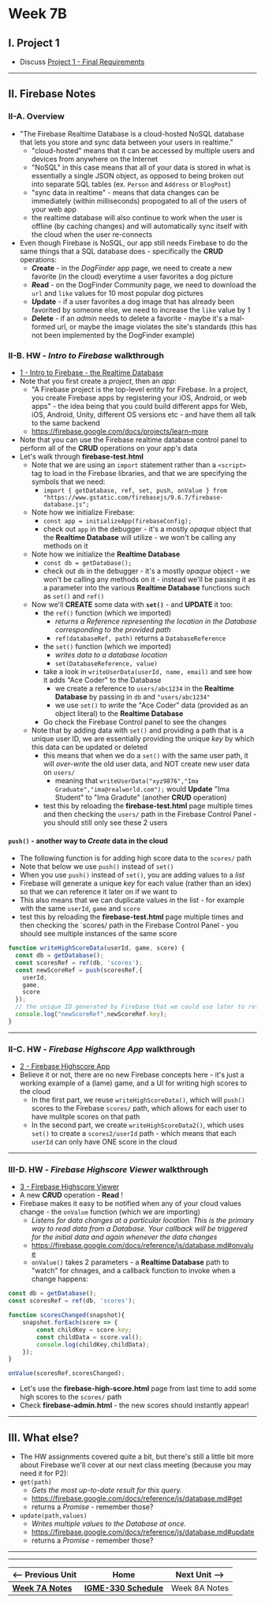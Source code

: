 # Week 7B

## I. Project 1

- Discuss [Project 1 - Final Requirements](../projects/p1-final.md)

<hr>

## II. Firebase Notes

### II-A. Overview

- "The Firebase Realtime Database is a cloud-hosted NoSQL database that lets you store and sync data between your users in realtime."
  - "cloud-hosted" means that it can be accessed by multiple users and devices from anywhere on the Internet
  - "NoSQL" in this case means that all of your data is stored in what is essentially a single JSON object, as opposed to being broken out into separate SQL tables (ex.  `Person` and `Address` or `BlogPost`)
  - "sync data in realtime" - means that data changes can be immediately (within milliseconds) propogated to all of the users of your web app
  - the realtime database will also continue to work when the user is offline (by caching changes) and will automatically sync itself with the cloud when the user re-connects
- Even though Firebase is NoSQL, our app still needs Firebase to do the same things that a SQL database does - specifically the **CRUD** operations:
  - ***C*reate** - in the *DogFinder* app page, we need to create a new favorite (in the cloud) everytime a user favorites a dog picture
  - ***R*ead** - on the DogFinder Community page, we need to download the `url` and `like` values for 10 most popular dog pictures
  - ***U*pdate** - if a user favorites a dog image that has already been favorited by someone else, we need to increase the `like` value by 1
  - ***D*elete** - if an *admin* needs to delete a favorite - maybe it's a mal-formed url, or maybe the image violates the site's standards (this has not been implemented by the DogFinder example)

### II-B. HW - *Intro to Firebase* walkthrough

- [1 - Intro to Firebase - the Realtime Database](https://github.com/tonethar/IGME-330-Master/blob/master/notes/firebase-1.md)
- Note that you first create a *project*, then an *app*:
  - "A Firebase project is the top-level entity for Firebase. In a project, you create Firebase apps by registering your iOS, Android, or web apps" - the idea being that you could build different apps for Web, iOS, Android, Unity, different OS versions etc - and have them all talk to the same backend
  - https://firebase.google.com/docs/projects/learn-more
- Note that you can use the Firebase realtime database control panel to perform all of the **CRUD** operations on your app's data 
- Let's walk through **firebase-test.html**
  - Note that we are using an `import` statement rather than a `<script>` tag to load in the Firebase libraries, and that we are specifying the symbols that we need:
    - `import { getDatabase, ref, set, push, onValue } from  "https://www.gstatic.com/firebasejs/9.6.7/firebase-database.js";`
  - Note how we initialize Firebase:
    - `const app = initializeApp(firebaseConfig);`
    - check out `app` in the debugger - it's a mostly *opaque* object that the **Realtime Database** will utilize - we won't be calling any methods on it
  - Note how we initialize the **Realtime Database**
    - `const db = getDatabase();`
    - check out `db` in the debugger - it's a mostly *opaque* object - we won't be calling any methods on it - instead we'll be passing it as a parameter into the various **Realtime Database** functions such as `set()` and `ref()`
  - Now we'll **CREATE** some data with **`set()`** - and **UPDATE** it too:
    - the `ref()` function (which we imported)
      - *returns a Reference representing the location in the Database corresponding to the provided path*
      - `ref(databaseRef, path)` returns a `DatabaseReference`
    - the `set()` function (which we imported)
      - *writes data to a database location*
      - `set(DatabaseReference, value)`
    - take a look in `writeUserData(userId, name, email)` and see how it adds "Ace Coder" to the Database
      - we create a reference to `users/abc1234` in the **Realtime Database** by passing in `db` and  `"users/abc1234"`
      - we use `set()` to *write* the "Ace Coder" data (provided as an object literal) to the **Realtime Database**
    - Go check the Firebase Control panel to see the changes
   - Note that by adding data with `set()` and providing a path that is a unique user ID,  we are essentially providing the unique *key* by which this data can be updated or deleted
     - this means that when we do a `set()` with the same user path, it will *over-write* the old user data, and NOT create new user data on `users/`
       - meaning that `writeUserData("xyz9876","Ima Graduate","ima@realworld.com");` would **Update** "Ima Student" to "Ima Gradute" (another **CR*U*D** operation)
     - test this by reloading the **firebase-test.html** page multiple times and then checking the `users/` path in the Firebase Control Panel - you should still only see these 2 users

#### `push()` -  another way to *Create* data in the cloud

- The following function is for adding high score data to the `scores/` path
- Note that below we use `push()` instead of `set()`
- When you use `push()` instead of `set()`, you are adding values to a *list*
- Firebase will generate a unique *key* for each value (rather than an idex) so that we can reference it later on if we want to
- This also means that we can duplicate values in the list - for example with the same `userId`, `game` and `score`
- test this by reloading the **firebase-test.html** page multiple times and then checking the `scores/ path in the Firebase Control Panel - you should see multiple instances of the same score

```js
function writeHighScoreData(userId, game, score) {
  const db = getDatabase();
  const scoresRef = ref(db, 'scores');
  const newScoreRef = push(scoresRef,{
    userId,
    game,
    score
  });
  // the unique ID generated by Firebase that we could use later to reference or change this value
  console.log("newScoreRef",newScoreRef.key);
}
```
 
 <hr>
 
### II-C. HW - *Firebase Highscore App* walkthrough

- [2 - Firebase Highscore App](https://github.com/tonethar/IGME-330-Master/blob/master/notes/firebase-2.md)
- Believe it or not, there are no new Firebase concepts here - it's just a working example of a (lame) game, and a UI for writing high scores to the cloud
  - In the first part, we reuse `writeHighScoreData()`, which will `push()` scores to the Firebase `scores/` path, which allows for each user to have mulitple scores on that path
  - In the second part, we create `writeHighScoreData2()`, which uses `set()` to create a `scores2/userId` path - which means that each `userId` can only have ONE score in the cloud

<hr>

### III-D. HW - *Firebase Highscore Viewer* walkthrough

- [3 - Firebase Highscore Viewer](https://github.com/tonethar/IGME-330-Master/blob/master/notes/firebase-3.md)
- A new **C*R*UD** operation - **Read** !
- Firebase makes it easy to be notified when any of your cloud values change - the `onValue` function (which we are importing)
  - *Listens for data changes at a particular location. This is the primary way to read data from a Database. Your callback will be triggered for the initial data and again whenever the data changes*
  - https://firebase.google.com/docs/reference/js/database.md#onvalue
  - `onValue()` takes 2 parameters - a **Realtime Database** path to "watch" for chnages, and a callback function to invoke when a change happens:

```js
const db = getDatabase();
const scoresRef = ref(db, 'scores');

function scoresChanged(snapshot){
	snapshot.forEach(score => {
		const childKey = score.key;
		const childData = score.val();
		console.log(childKey,childData);
	});
}

onValue(scoresRef,scoresChanged);
```

- Let's use the **firebase-high-score.html** page from last time to add some high scores to the `scores/` path
- Check **firebase-admin.html** - the new scores should instantly appear!


<hr>

## III. What else?

- The HW assignments covered quite a bit, but there's still a little bit more about Firebase we'll cover at our next class meeting (because you may need it for P2):
 - `get(path)`
   - *Gets the most up-to-date result for this query.*
   - https://firebase.google.com/docs/reference/js/database.md#get
   - returns a *Promise* - remember those?
 - `update(path,values)`
   - *Writes multiple values to the Database at once.*
   - https://firebase.google.com/docs/reference/js/database.md#update
   - returns a *Promise* - remember those?


<hr><hr>

| <-- Previous Unit | Home | Next Unit -->
| --- | --- | --- 
| [**Week 7A Notes**](07A.md)     |  [**IGME-330 Schedule**](../schedule.md) | Week 8A Notes
